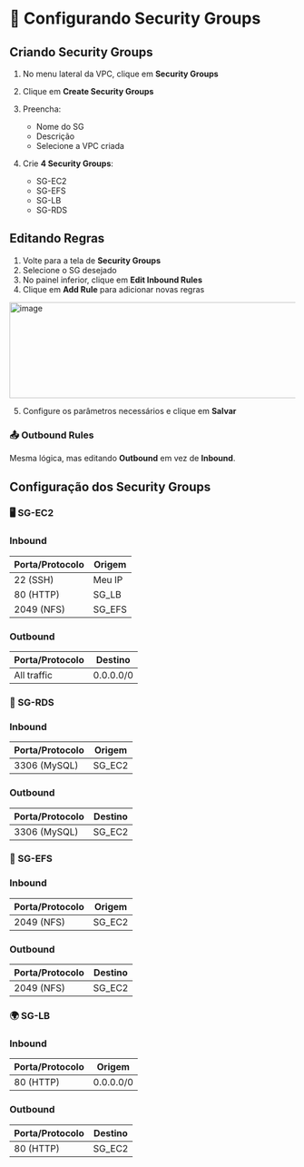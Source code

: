 # 🔐 Configurando Security Groups

## Criando Security Groups
1. No menu lateral da VPC, clique em **Security Groups**
2. Clique em **Create Security Groups**  
3. Preencha:  
   - Nome do SG  
   - Descrição  
   - Selecione a VPC criada  

4. Crie **4 Security Groups**:  
   - SG-EC2  
   - SG-EFS  
   - SG-LB  
   - SG-RDS
     


## Editando Regras
1. Volte para a tela de **Security Groups**  
2. Selecione o SG desejado  
3. No painel inferior, clique em **Edit Inbound Rules**  
4. Clique em **Add Rule** para adicionar novas regras  

<img width="1156" height="169" alt="image" src="https://github.com/user-attachments/assets/cb3017f2-8dd3-44d3-9adf-cbca00d01be4" />

5. Configure os parâmetros necessários e clique em **Salvar**  


### 📤 Outbound Rules
Mesma lógica, mas editando **Outbound** em vez de **Inbound**.  


## Configuração dos Security Groups
### 🖥 SG-EC2  
### Inbound
| Porta/Protocolo | Origem   |
|-----------------|----------|
| 22 (SSH)        | Meu IP   |
| 80 (HTTP)       | SG_LB    |
| 2049 (NFS)      | SG_EFS   |

### Outbound
| Porta/Protocolo | Destino   |
|-----------------|-----------|
| All traffic     | 0.0.0.0/0 |

### 💾 SG-RDS  

### Inbound
| Porta/Protocolo | Origem   |
|-----------------|----------|
| 3306 (MySQL)    | SG_EC2   |

### Outbound
| Porta/Protocolo | Destino   |
|-----------------|-----------|
| 3306 (MySQL)    | SG_EC2   |

### 📂 SG-EFS  
### Inbound
| Porta/Protocolo | Origem   |
|-----------------|----------|
| 2049 (NFS)      | SG_EC2   |

### Outbound
| Porta/Protocolo | Destino   |
|-----------------|-----------|
| 2049 (NFS)      | SG_EC2   |

### 🌍 SG-LB  
### Inbound
| Porta/Protocolo | Origem   |
|-----------------|----------|
| 80 (HTTP)       | 0.0.0.0/0 |

### Outbound
| Porta/Protocolo | Destino   |
|-----------------|-----------|
| 80 (HTTP)       | SG_EC2    |


















